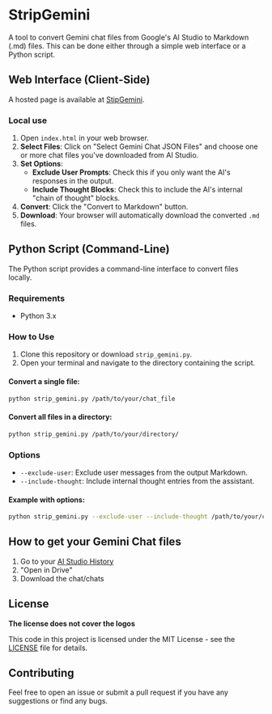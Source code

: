 # StripGemini

A tool to convert Gemini chat files from Google's AI Studio to Markdown (.md) files. This can be done either through a simple web interface or a Python script.

## Web Interface (Client-Side)

A hosted page is available at [StipGemini](https://stripgemini.ayghri.com).

### Local use

1.  Open `index.html` in your web browser.
2.  **Select Files**: Click on "Select Gemini Chat JSON Files" and choose one or more chat files you've downloaded from AI Studio.
3.  **Set Options**:
    *   **Exclude User Prompts**: Check this if you only want the AI's responses in the output.
    *   **Include Thought Blocks**: Check this to include the AI's internal "chain of thought" blocks.
4.  **Convert**: Click the "Convert to Markdown" button.
5.  **Download**: Your browser will automatically download the converted `.md` files.

## Python Script (Command-Line)

The Python script provides a command-line interface to convert files locally.

### Requirements

- Python 3.x

### How to Use

1.  Clone this repository or download `strip_gemini.py`.
2.  Open your terminal and navigate to the directory containing the script.

#### Convert a single file:

```bash
python strip_gemini.py /path/to/your/chat_file
```

#### Convert all files in a directory:

```bash
python strip_gemini.py /path/to/your/directory/
```

### Options

-   `--exclude-user`: Exclude user messages from the output Markdown.
-   `--include-thought`: Include internal thought entries from the assistant.

#### Example with options:

```bash
python strip_gemini.py --exclude-user --include-thought /path/to/your/chat_file
```

## How to get your Gemini Chat files

1.  Go to your [AI Studio History](https://aistudio.google.com/library)
2.  "Open in Drive"
3.  Download the chat/chats

## License
**The license does not cover the logos**

This code in this project is licensed under the MIT License - see the [LICENSE](LICENSE) file for details.

## Contributing

Feel free to open an issue or submit a pull request if you have any suggestions or find any bugs.
